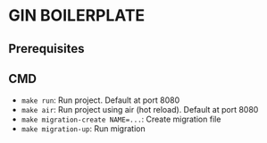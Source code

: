 # GIN BOILERPLATE

## Prerequisites

## CMD

- `make run`: Run project. Default at port 8080
- `make air`: Run project using air (hot reload). Default at port 8080
- `make migration-create NAME=...`: Create migration file
- `make migration-up`: Run migration
